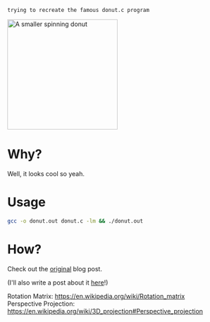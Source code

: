     trying to recreate the famous donut.c program
<img src="./donut.gif" width="auto" height="250" alt="A smaller spinning donut">

# Why? 
Well, it looks cool so yeah.

# Usage

```bash
gcc -o donut.out donut.c -lm && ./donut.out
```

# How?
Check out the [original](https://www.a1k0n.net/2011/07/20/donut-math.html) blog post.

(I'll also write a post about it [here](https://rajatdahal.com.np/posts/donotnut)!)

Rotation Matrix: https://en.wikipedia.org/wiki/Rotation_matrix  
Perspective Projection: https://en.wikipedia.org/wiki/3D_projection#Perspective_projection
